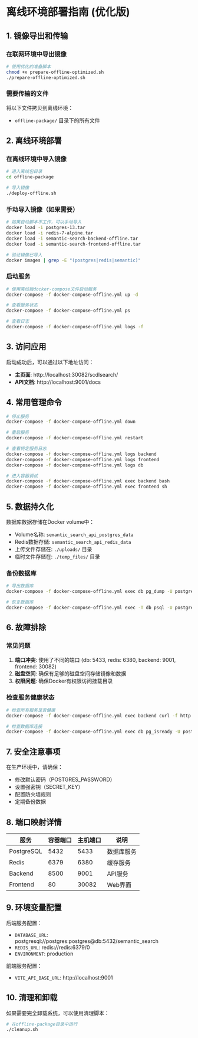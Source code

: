 # 离线环境部署指南 (优化版)

## 1. 镜像导出和传输

### 在联网环境中导出镜像
```bash
# 使用优化的准备脚本
chmod +x prepare-offline-optimized.sh
./prepare-offline-optimized.sh
```

### 需要传输的文件
将以下文件拷贝到离线环境：
- `offline-package/` 目录下的所有文件

## 2. 离线环境部署

### 在离线环境中导入镜像
```bash
# 进入离线包目录
cd offline-package

# 导入镜像
./deploy-offline.sh
```

### 手动导入镜像（如果需要）
```bash
# 如果自动脚本不工作，可以手动导入
docker load -i postgres-13.tar
docker load -i redis-7-alpine.tar
docker load -i semantic-search-backend-offline.tar
docker load -i semantic-search-frontend-offline.tar

# 验证镜像已导入
docker images | grep -E "(postgres|redis|semantic)"
```

### 启动服务
```bash
# 使用离线版docker-compose文件启动服务
docker-compose -f docker-compose-offline.yml up -d

# 查看服务状态
docker-compose -f docker-compose-offline.yml ps

# 查看日志
docker-compose -f docker-compose-offline.yml logs -f
```

## 3. 访问应用

启动成功后，可以通过以下地址访问：
- **主页面**: http://localhost:30082/scdlsearch/
- **API文档**: http://localhost:9001/docs

## 4. 常用管理命令

```bash
# 停止服务
docker-compose -f docker-compose-offline.yml down

# 重启服务
docker-compose -f docker-compose-offline.yml restart

# 查看特定服务日志
docker-compose -f docker-compose-offline.yml logs backend
docker-compose -f docker-compose-offline.yml logs frontend
docker-compose -f docker-compose-offline.yml logs db

# 进入容器调试
docker-compose -f docker-compose-offline.yml exec backend bash
docker-compose -f docker-compose-offline.yml exec frontend sh
```

## 5. 数据持久化

数据库数据存储在Docker volume中：
- Volume名称: `semantic_search_api_postgres_data`
- Redis数据存储: `semantic_search_api_redis_data`
- 上传文件存储在: `./uploads/` 目录
- 临时文件存储在: `./temp_files/` 目录

### 备份数据库
```bash
# 导出数据库
docker-compose -f docker-compose-offline.yml exec db pg_dump -U postgres semantic_search > backup.sql

# 恢复数据库
docker-compose -f docker-compose-offline.yml exec -T db psql -U postgres semantic_search < backup.sql
```

## 6. 故障排除

### 常见问题
1. **端口冲突**: 使用了不同的端口 (db: 5433, redis: 6380, backend: 9001, frontend: 30082)
2. **磁盘空间**: 确保有足够的磁盘空间存储镜像和数据
3. **权限问题**: 确保Docker有权限访问挂载目录

### 检查服务健康状态
```bash
# 检查所有服务是否健康
docker-compose -f docker-compose-offline.yml exec backend curl -f http://localhost:8500/health

# 检查数据库连接
docker-compose -f docker-compose-offline.yml exec db pg_isready -U postgres
```

## 7. 安全注意事项

在生产环境中，请确保：
- 修改默认密码（POSTGRES_PASSWORD）
- 设置强密钥（SECRET_KEY）
- 配置防火墙规则
- 定期备份数据

## 8. 端口映射详情

| 服务 | 容器端口 | 主机端口 | 说明 |
|------|----------|----------|------|
| PostgreSQL | 5432 | 5433 | 数据库服务 |
| Redis | 6379 | 6380 | 缓存服务 |
| Backend | 8500 | 9001 | API服务 |
| Frontend | 80 | 30082 | Web界面 |

## 9. 环境变量配置

后端服务配置：
- `DATABASE_URL`: postgresql://postgres:postgres@db:5432/semantic_search
- `REDIS_URL`: redis://redis:6379/0
- `ENVIRONMENT`: production

前端服务配置：
- `VITE_API_BASE_URL`: http://localhost:9001

## 10. 清理和卸载

如果需要完全卸载系统，可以使用清理脚本：
```bash
# 在offline-package目录中运行
./cleanup.sh
```